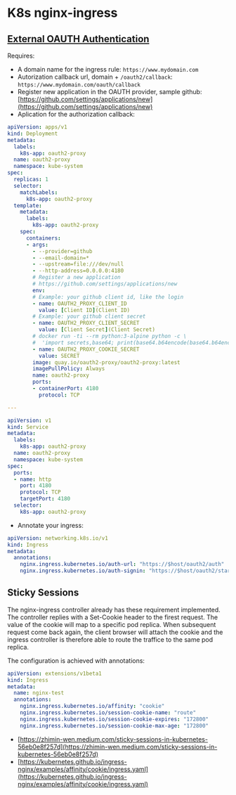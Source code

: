# K8s nginx-ingress

## [External OAUTH Authentication](https://kubernetes.github.io/ingress-nginx/examples/auth/oauth-external-auth/)

Requires:

* A domain name for the ingress rule: `https://www.mydomain.com`
* Autorization callback url, domain + `/oauth2/callback`: `https://www.mydomain.com/oauth/callback`
* Register new application in the OAUTH provider, sample github: [https://github.com/settings/applications/new](https://github.com/settings/applications/new)
* Aplication for the authorization callback:
```yaml
apiVersion: apps/v1
kind: Deployment
metadata:
  labels:
    k8s-app: oauth2-proxy
  name: oauth2-proxy
  namespace: kube-system
spec:
  replicas: 1
  selector:
    matchLabels:
      k8s-app: oauth2-proxy
  template:
    metadata:
      labels:
        k8s-app: oauth2-proxy
    spec:
      containers:
      - args:
        - --provider=github
        - --email-domain=*
        - --upstream=file:///dev/null
        - --http-address=0.0.0.0:4180
        # Register a new application
        # https://github.com/settings/applications/new
        env:
        # Example: your github client id, like the login
        - name: OAUTH2_PROXY_CLIENT_ID
          value: [Client ID](Client ID)
        # Example: your github client secret
        - name: OAUTH2_PROXY_CLIENT_SECRET
          value: [Client Secret](Client Secret)
        # docker run -ti --rm python:3-alpine python -c \
        #  'import secrets,base64; print(base64.b64encode(base64.b64encode(secrets.token_bytes(16))));'
        - name: OAUTH2_PROXY_COOKIE_SECRET
          value: SECRET
        image: quay.io/oauth2-proxy/oauth2-proxy:latest
        imagePullPolicy: Always
        name: oauth2-proxy
        ports:
        - containerPort: 4180
          protocol: TCP

---

apiVersion: v1
kind: Service
metadata:
  labels:
    k8s-app: oauth2-proxy
  name: oauth2-proxy
  namespace: kube-system
spec:
  ports:
  - name: http
    port: 4180
    protocol: TCP
    targetPort: 4180
  selector:
    k8s-app: oauth2-proxy
```

* Annotate your ingress:

```yaml
apiVersion: networking.k8s.io/v1
kind: Ingress
metadata:
  annotations:
    nginx.ingress.kubernetes.io/auth-url: "https://$host/oauth2/auth"
    nginx.ingress.kubernetes.io/auth-signin: "https://$host/oauth2/start?rd=$escaped_request_uri"
```
## Sticky Sessions

The nginx-ingress controller already has these requirement implemented. The controller replies with a Set-Cookie header to the firest request. The value of the cookie will map to a specific pod replica. When subsequent request come back again, the client browser will attach the cookie and the ingress controller is therefore able to route the traffice to the same pod replica.

The configuration is achieved with annotations:
```yaml
apiVersion: extensions/v1beta1
kind: Ingress
metadata:
  name: nginx-test
  annotations:
    nginx.ingress.kubernetes.io/affinity: "cookie"
    nginx.ingress.kubernetes.io/session-cookie-name: "route"
    nginx.ingress.kubernetes.io/session-cookie-expires: "172800"
    nginx.ingress.kubernetes.io/session-cookie-max-age: "172800"
```

* [https://zhimin-wen.medium.com/sticky-sessions-in-kubernetes-56eb0e8f257d](https://zhimin-wen.medium.com/sticky-sessions-in-kubernetes-56eb0e8f257d)
* [https://kubernetes.github.io/ingress-nginx/examples/affinity/cookie/ingress.yaml](https://kubernetes.github.io/ingress-nginx/examples/affinity/cookie/ingress.yaml)

